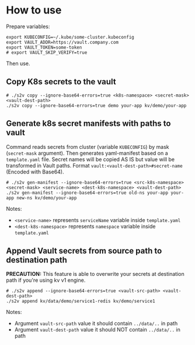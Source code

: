 # How to use

Prepare variables:

```shell
export KUBECONFIG=~/.kube/some-cluster.kubeconfig
export VAULT_ADDR=https://vault.company.com
export VAULT_TOKEN=some-token
# export VAULT_SKIP_VERIFY=true
```

Then use.

## Copy K8s secrets to the vault

```shell
# ./s2v copy --ignore-base64-errors=true <k8s-namespace> <secret-mask> <vault-dest-path>
./s2v copy --ignore-base64-errors=true demo your-app kv/demo/your-app
```

## Generate k8s secret manifests with paths to vault

Command reads secrets from cluster (variable `KUBECONFIG`) by mask (`secret-mask` argument).
Then generates yaml-manifest based on a `template.yaml` file. Secret names will be copied AS IS but value will be transformed in Vault paths.
Format `vault:<vault-dest-path>#secret-name` (Encoded with Base64).

```shell
# ./s2v gen-manifest --ignore-base64-errors=true <src-k8s-namespace> <secret-mask> <service-name> <dest-k8s-namespace> <vault-dest-path>
./s2v gen-manifest --ignore-base64-errors=true old-ns your-app your-app new-ns kv/demo/your-app
```

Notes:
- `<service-name>` represents `serviceName` variable inside `template.yaml`
- `<dest-k8s-namespace>` represents `namespace` variable inside `template.yaml`

## Append Vault secrets from source path to destination path

**PRECAUTION:** This feature is able to overwrite your secrets at destination path if you're using kv v1 engine.

```shell
# ./s2v append --ignore-base64-errors=true <vault-src-path> <vault-dest-path>
./s2v append kv/data/demo/service1-redis kv/demo/service1
```

Notes:
- Argument `vault-src-path` value it should contain `../data/..` in path
- Argument `vault-dest-path` value it should NOT contain `../data/..` in path